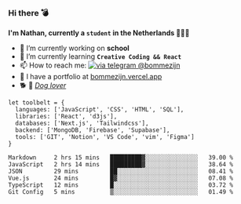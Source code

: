 ### Hi there 💣

**I'm Nathan, currently a `student` in the Netherlands 👨🏻‍🎓**
- 🔭 I’m currently working on **school**
- 🌱 I’m currently learning **`Creative Coding && React`**
- 📫 How to reach me: [![via telegram @bommezijn](https://shields.io/badge/@bommezijn-blue?logo=telegram&style=flat&color=21202F&labelColor=21202F)](https://t.me/bommezijn)
- 💼 I have a portfolio at [bommezijn.vercel.app](bommezijn.vercel.app)
- 🐕 📸  *[Dog lover](https://cln.sh/mvm25T)*
```JS
let toolbelt = {
  languages: ['JavaScript', 'CSS', 'HTML', 'SQL'],
  libraries: ['React', 'd3js'],
  databases: ['Next.js', 'Tailwindcss'],
  backend: ['MongoDB, 'Firebase', 'Supabase'],
  tools: ['GIT', 'Notion', 'VS Code', 'vim', 'Figma']
} 

```

<!--START_SECTION:waka-->

```text
Markdown     2 hrs 15 mins   █████████▓░░░░░░░░░░░░░░░   39.00 %
JavaScript   2 hrs 14 mins   █████████▓░░░░░░░░░░░░░░░   38.64 %
JSON         29 mins         ██░░░░░░░░░░░░░░░░░░░░░░░   08.41 %
Vue.js       24 mins         █▓░░░░░░░░░░░░░░░░░░░░░░░   07.08 %
TypeScript   12 mins         █░░░░░░░░░░░░░░░░░░░░░░░░   03.72 %
Git Config   5 mins          ▒░░░░░░░░░░░░░░░░░░░░░░░░   01.49 %
```

<!--END_SECTION:waka-->



<!--
**bommezijn/bommezijn** is a ✨ _special_ ✨ repository because its `README.md` (this file) appears on your GitHub profile.

Here are some ideas to get you started:

- c I’m currently working on ...
- 🌱 I’m currently learning ...
- 👯 I’m looking to collaborate on ...
- 🤔 I’m looking for help with ...
- 💬 Ask me about ...
- 📫 How to reach me: ...
- 😄 Pronouns: ...
- ⚡ Fun fact: ...
-->
